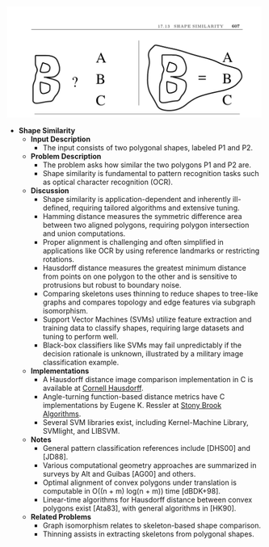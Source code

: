 ![ADM-ch17-geometry-shape-similarity](ADM-ch17-geometry-shape-similarity.best.png)

- **Shape Similarity**
  - **Input Description**
    - The input consists of two polygonal shapes, labeled P1 and P2.  
  - **Problem Description**
    - The problem asks how similar the two polygons P1 and P2 are.  
    - Shape similarity is fundamental to pattern recognition tasks such as optical character recognition (OCR).  
  - **Discussion**
    - Shape similarity is application-dependent and inherently ill-defined, requiring tailored algorithms and extensive tuning.  
    - Hamming distance measures the symmetric difference area between two aligned polygons, requiring polygon intersection and union computations.  
    - Proper alignment is challenging and often simplified in applications like OCR by using reference landmarks or restricting rotations.  
    - Hausdorff distance measures the greatest minimum distance from points on one polygon to the other and is sensitive to protrusions but robust to boundary noise.  
    - Comparing skeletons uses thinning to reduce shapes to tree-like graphs and compares topology and edge features via subgraph isomorphism.  
    - Support Vector Machines (SVMs) utilize feature extraction and training data to classify shapes, requiring large datasets and tuning to perform well.  
    - Black-box classifiers like SVMs may fail unpredictably if the decision rationale is unknown, illustrated by a military image classification example.  
  - **Implementations**
    - A Hausdorff distance image comparison implementation in C is available at [Cornell Hausdorff](http://www.cs.cornell.edu/vision/hausdorff/hausmatch.html).  
    - Angle-turning function-based distance metrics have C implementations by Eugene K. Ressler at [Stony Brook Algorithms](http://www.cs.sunysb.edu/~algorith).  
    - Several SVM libraries exist, including Kernel-Machine Library, SVMlight, and LIBSVM.  
  - **Notes**
    - General pattern classification references include [DHS00] and [JD88].  
    - Various computational geometry approaches are summarized in surveys by Alt and Guibas [AG00] and others.  
    - Optimal alignment of convex polygons under translation is computable in O((n + m) log(n + m)) time [dBDK+98].  
    - Linear-time algorithms for Hausdorff distance between convex polygons exist [Ata83], with general algorithms in [HK90].  
  - **Related Problems**
    - Graph isomorphism relates to skeleton-based shape comparison.  
    - Thinning assists in extracting skeletons from polygonal shapes.
